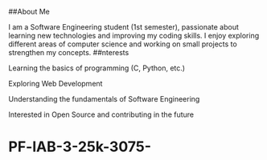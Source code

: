 ##About Me

I am a Software Engineering student (1st semester), passionate about learning new technologies and improving my coding skills. I enjoy exploring different areas of computer science and working on small projects to strengthen my concepts.
##nterests

Learning the basics of programming (C, Python, etc.)

Exploring Web Development

Understanding the fundamentals of Software Engineering

Interested in Open Source and contributing in the future
# PF-lAB-3-25k-3075-
